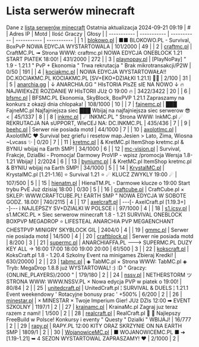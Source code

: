 
# Lista serwerów minecraft
Dane z [lista serwerów minecraft](https://mcserwery.pl/)
Ostatnia aktualizacja 2024-09-21 09:19
| # | Adres IP | Motd | Ilość Graczy | Głosy |
| ----------- | ----------- | ----------- | ----------- | ----------- |
| 1 | 	[blokowo.pl](https://mcserwery.pl/serwery/minecraft/98/) | ■■ BLOKOWO.PL - Survival, BoxPvP NOWA EDYCJA WYSTARTOWALA | 101/2000 | 49 |
| 2 | 	[craftmc.pl](https://mcserwery.pl/serwery/minecraft/87/) | CraftMC.PL ➟ Strona WWW: craftmc.pl NOWA EDYCJA ONEBLOCK 1.21 START PIATEK 18:00! | 431/2000 | 272 |
| 3 | 	[playnopay.pl](https://mcserwery.pl/serwery/minecraft/257/) | [PlayNoPay] " 1.9 - 1.21.1 " PvP + Ekonomia " Trwa rekrutacja " Brak mikrotransakcji/P2W | 0/50 | 191 |
| 4 | 	[kociakmc.pl](https://mcserwery.pl/serwery/minecraft/213/) | NOWA EDYCJA WYSTARTOWAŁA!! DC.KOCIAKMC.PL KOCIAKMC.PL [SV+EKO+DZIAŁKI 1.21.1] 🚀😊 | 2/100 | 31 |
| 5 | 	[anarchia.gg](https://mcserwery.pl/serwery/minecraft/14/) | ↓ ANARCHIA.GG " HIѕTORIA PIѕZE ѕIE NA NOWO ↓ 🔥 NAJWIEKѕZE ROZDANIE W HIѕTORII JUż O 19:00 🔥 | 3422/3422 | 20 |
| 6 | 	[bfsmc.pl](https://mcserwery.pl/serwery/minecraft/2/) | BFSMC.PL  Ekonomia, SkyBlock, BoxPVP  1.21.1 Zapraszamy na konkurs z okazji dnia chlopaka! | 108/1000 | 10 |
| 7 | 	[fajnemc.pl](https://mcserwery.pl/serwery/minecraft/100/) | ███ FajneMC.pl  Najfajniejsza siec ███ Wbijaj na najfajniejsza siec serwerow 😎 < | 45/1337 | 8 |
| 8 | 	[inkmc.pl](https://mcserwery.pl/serwery/minecraft/15/) | ☄ INKMC.PL " Strona WWW: InkMC.pl ☄  REKRUTACJA NA sUPPORT, WIeCEJ NA: DC.INKMC.PL | 435/436 | 7 |
| 9 | 	[beehc.pl](https://mcserwery.pl/serwery/minecraft/227/) | Serwer nie posiada motd | 44/1000 | 7 |
| 10 | 	[axolotlmc.pl](https://mcserwery.pl/serwery/minecraft/251/) | AxolotlMC ❤ Survival bez griefu i resetow map.Jesien > Lato, Zima, Wiosna ~Lvcass ✨ | 0/20 | 7 |
| 11 | 	[kretmc.pl](https://mcserwery.pl/serwery/minecraft/182/) | & KretMC.pl  ItemShop kretmc.pl & BYNIU wbijaj na Earth SMP! | 34/1000 | 6 |
| 12 | 	[mc-vision.pl](https://mcserwery.pl/serwery/minecraft/211/) | Survival, Frakcje, DziaBki - Promocja\! Darmowy ProVIP - wpisz /promocja Wersja 1.8-1.21 Wbijaj\! | 2/2024 | 6 |
| 13 | 	[byniumc.pl](https://mcserwery.pl/serwery/minecraft/157/) | & KretMC.pl  ItemShop kretmc.pl & BYNIU wbijaj na Earth SMP! | 34/1000 | 5 |
| 14 | 	[KrystalMC.pl](https://mcserwery.pl/serwery/minecraft/202/) | KrystalMC.pl [1.21-1.16] ⭐ Survival 1.21 ⭐ ☄ KLUCZ ZWYKLY 19:00 ☄ | 107/500 | 5 |
| 15 | 	[hienatm.pl](https://mcserwery.pl/serwery/minecraft/764/) | HienaTM.PL - Darmowe klucze o 19:00 Start trybu PvE Już dzisiaj 18:00 | 0/30 | 5 |
| 16 | 	[craftcube.pl](https://mcserwery.pl/serwery/minecraft/196/) | CraftCube.pl × SKLEP: WWW.CRAFTCUBE.PL!  EARTH SMP " NOWA EDYCJA W SOBOTE GODZ. 18.00! | 740/2115 | 4 |
| 17 | 	[axelcraft.pl](https://mcserwery.pl/serwery/minecraft/223/) | ---[- AxelCraft.pl [1.19.3+] -]--- i NAJLEPSZY SV+DZIALKI W POLSCE i | 97/1000 | 4 |
| 18 | 	[s1.icsv.pl](https://mcserwery.pl/serwery/minecraft/286/) |  s1.MCKC.PL × Siec serwerow minecraft 1.8 - 1.21 SURVIVAL  ONEBLOCK  BOXPVP  MEGADROP  ⭐ LIFESTEAL  ANARCHIA  PVP  MEGAENCHANT  CHESTPVP  MINIGRY  SKYBLOCK  GIL | 2404/0 | 4 |
| 19 | 	[gmmc.pl](https://mcserwery.pl/serwery/minecraft/292/) | Serwer nie posiada motd | 14/500 | 4 |
| 20 | 	[craftblock.pl](https://mcserwery.pl/serwery/minecraft/280/) | Serwer nie posiada motd | 8/200 | 3 |
| 21 | 	[supermc.pl](https://mcserwery.pl/serwery/minecraft/771/) | ANARCHIAFFA.PL ---> SUPERMC.PL DUZY KEY ALL -> 16:00 17:00 18:00 19:00 20:00 | 61/500 | 3 |
| 22 | 	[kokscraft.pl](https://mcserwery.pl/serwery/minecraft/1/) | KoksCraft.pl  1.8 - 1.20.4 Szkolny Event na minigames  Zbieraj Kredki! | 630/20000 | 2 |
| 23 | 	[tabmc.pl](https://mcserwery.pl/serwery/minecraft/3/) | ◈ TabMC.pl × Strona WWW: TabMC.pl  ◈ Tryb: MegaDrop 1.8.8 już WYSTARTOWAL! :) :D " Graczy: {ONLINE_PLAYERS}/2000 " | 179/180 | 2 |
| 24 | 	[nssv.pl](https://mcserwery.pl/serwery/minecraft/4/) | NETHERSTORM ツ STRONA WWW: WWW.NSSV.PL × Nowa edycja PVP w piatek o 19:00! | 80/84 | 2 |
| 25 | 	[unitedcraft.pl](https://mcserwery.pl/serwery/minecraft/11/) | UnitedCraft.pl ¦ SURVIVAL & DUELS ¦ 1.21.1 Event weekendowy ' Rotacyjne bonusy prac ' +500% | 6/200 | 2 |
| 26 | 	[minestar.pl](https://mcserwery.pl/serwery/minecraft/23/) | × MINESTAR × Twoje Imperium Gier! JUż DZIs 12:00 ➡ EVENT SZKOLNY | 1197/1 | 2 |
| 27 | 	[krainamc.pl](https://mcserwery.pl/serwery/minecraft/39/) | KrainaMc.pl  Zagraj juz teraz razem z nami! | 1/500 | 2 |
| 28 | 	[realcraft.pl](https://mcserwery.pl/serwery/minecraft/63/) | RealCraft.pl   Najlepszy FreeBuild w Polsce! Konkursy i eventy " Questy " Dzialki " WBIJAJ! | 16/777 | 2 |
| 29 | 	[rapy.pl](https://mcserwery.pl/serwery/minecraft/160/) | RAPY.PL 12:00 KITY ORAZ SKRZYNIE ON NA EARTH SMP | 1809/1 | 2 |
| 30 | 	[WojanowiceMC.pl](https://mcserwery.pl/serwery/minecraft/163/) | ■ WOJANOWICEMC.PL ■ ➔ [1.19-1.21] ➥ 4 SEZON WYSTARTOWAL  ZAPRASZAMY! ❤ | 2/1000 | 2 |
